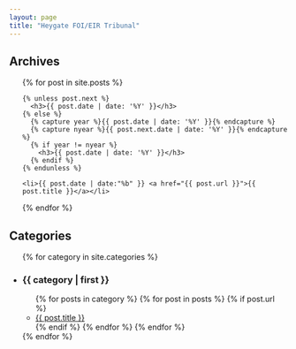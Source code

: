 ```yaml
---
layout: page
title: "Heygate FOI/EIR Tribunal"
---
```


<h2>Archives</h2>
<ul>
  {% for post in site.posts %}

    {% unless post.next %}
      <h3>{{ post.date | date: '%Y' }}</h3>
    {% else %}
      {% capture year %}{{ post.date | date: '%Y' }}{% endcapture %}
      {% capture nyear %}{{ post.next.date | date: '%Y' }}{% endcapture %}
      {% if year != nyear %}
        <h3>{{ post.date | date: '%Y' }}</h3>
      {% endif %}
    {% endunless %}

    <li>{{ post.date | date:"%b" }} <a href="{{ post.url }}">{{ post.title }}</a></li>
  {% endfor %}
</ul>


<h2 id="categories">Categories</h2>
<ul>
{% for category in site.categories %}
  <li><h3>{{ category | first }}</h3>
    <ul>
    {% for posts in category %}
      {% for post in posts %}
       {% if post.url %} 
        <li><a href="{{ post.url }}">{{ post.title }}</a></li>
       {% endif %}
      {% endfor %}
    {% endfor %}
    </ul>
  </li>
{% endfor %}
